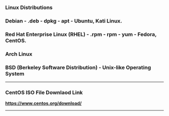 ### **Linux Distributions**

### Debian                           -   .deb   -   dpkg   -   apt   -  Ubuntu, Kati Linux.

### Red Hat Enterprise Linux (RHEL)  -   .rpm   -   rpm    -   yum   -  Fedora, CentOS.

### Arch Linux

### BSD (Berkeley Software Distribution) -  Unix-like Operating System

---
### **CentOS ISO File Downlaod Link**

**https://www.centos.org/download/**

---










